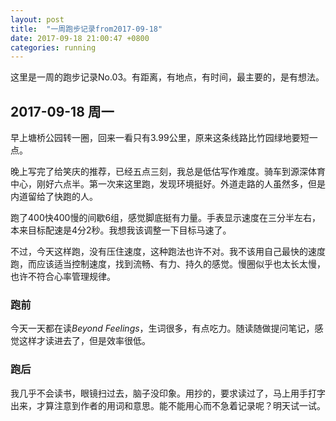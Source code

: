 ```yaml
---
layout: post
title:  "一周跑步记录from2017-09-18"
date: 2017-09-18 21:00:47 +0800
categories: running
---
```


这里是一周的跑步记录No.03。有距离，有地点，有时间，最主要的，是有想法。

## 2017-09-18 周一

早上塘桥公园转一圈，回来一看只有3.99公里，原来这条线路比竹园绿地要短一点。

晚上写完了给笑庆的推荐，已经五点三刻，我总是低估写作难度。骑车到源深体育中心，刚好六点半。第一次来这里跑，发现环境挺好。外道走路的人虽然多，但是内道留给了快跑的人。

跑了400快400慢的间歇6组，感觉脚底挺有力量。手表显示速度在三分半左右，本来目标配速是4分2秒。我想我该调整一下目标马速了。

不过，今天这样跑，没有压住速度，这种跑法也许不对。我不该用自己最快的速度跑，而应该适当控制速度，找到流畅、有力、持久的感觉。慢圈似乎也太长太慢，也许不符合心率管理规律。

### 跑前

今天一天都在读*Beyond Feelings*，生词很多，有点吃力。随读随做提问笔记，感觉这样才读进去了，但是效率很低。

### 跑后

我几乎不会读书，眼镜扫过去，脑子没印象。用抄的，要求读过了，马上用手打字出来，才算注意到作者的用词和意思。能不能用心而不急着记录呢？明天试一试。